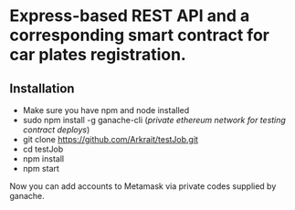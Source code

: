 # Express-based REST API and a corresponding smart contract for car plates registration.

## Installation

- Make sure you have npm and node installed
- sudo npm install -g ganache-cli (_private ethereum network for testing contract deploys_)
- git clone https://github.com/Arkrait/testJob.git
- cd testJob
- npm install
- npm start

Now you can add accounts to Metamask via private codes supplied by ganache.
